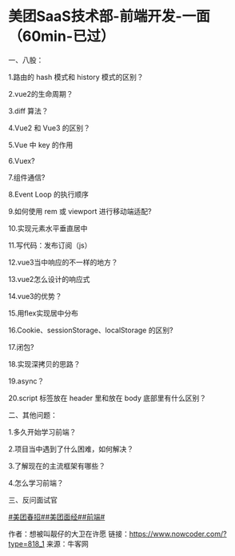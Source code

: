 # 美团SaaS技术部-前端开发-一面（60min-已过）

一、八股：

1.路由的 hash 模式和 history 模式的区别？

2.vue2的生命周期？

3.diff 算法？

4.Vue2 和 Vue3 的区别？

5.Vue 中 key 的作用

6.Vuex?

7.组件通信?

8.Event Loop 的执行顺序

9.如何使用 rem 或 viewport 进行移动端适配?

10.实现元素水平垂直居中

11.写代码：发布订阅（js）

12.vue3当中响应的不一样的地方？

13.vue2怎么设计的响应式

14.vue3的优势？

15.用flex实现居中分布

16.Cookie、sessionStorage、localStorage 的区别?

17.闭包?

18.实现深拷贝的思路？

19.async？

20.script 标签放在 header 里和放在 body 底部里有什么区别？

二、其他问题：

1.多久开始学习前端？

2.项目当中遇到了什么困难，如何解决？

3.了解现在的主流框架有哪些？

4.怎么学习前端？

三、反问面试官

[#美团春招#]()[#美团面经#]()[#前端#]()



作者：想被叫靓仔的大卫在许愿
链接：https://www.nowcoder.com/?type=818_1
来源：牛客网